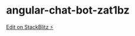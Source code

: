 # angular-chat-bot-zat1bz

[Edit on StackBlitz ⚡️](https://stackblitz.com/edit/angular-chat-bot-zat1bz)